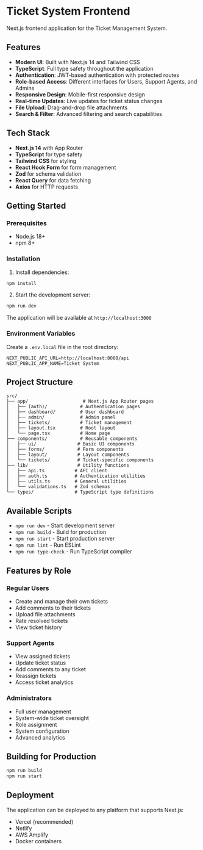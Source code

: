 # Ticket System Frontend

Next.js frontend application for the Ticket Management System.

## Features

- **Modern UI**: Built with Next.js 14 and Tailwind CSS
- **TypeScript**: Full type safety throughout the application
- **Authentication**: JWT-based authentication with protected routes
- **Role-based Access**: Different interfaces for Users, Support Agents, and Admins
- **Responsive Design**: Mobile-first responsive design
- **Real-time Updates**: Live updates for ticket status changes
- **File Upload**: Drag-and-drop file attachments
- **Search & Filter**: Advanced filtering and search capabilities

## Tech Stack

- **Next.js 14** with App Router
- **TypeScript** for type safety
- **Tailwind CSS** for styling
- **React Hook Form** for form management
- **Zod** for schema validation
- **React Query** for data fetching
- **Axios** for HTTP requests

## Getting Started

### Prerequisites

- Node.js 18+
- npm 8+

### Installation

1. Install dependencies:
```bash
npm install
```

2. Start the development server:
```bash
npm run dev
```

The application will be available at `http://localhost:3000`

### Environment Variables

Create a `.env.local` file in the root directory:

```env
NEXT_PUBLIC_API_URL=http://localhost:8080/api
NEXT_PUBLIC_APP_NAME=Ticket System
```

## Project Structure

```
src/
├── app/                    # Next.js App Router pages
│   ├── (auth)/            # Authentication pages
│   ├── dashboard/         # User dashboard
│   ├── admin/             # Admin panel
│   ├── tickets/           # Ticket management
│   ├── layout.tsx         # Root layout
│   └── page.tsx           # Home page
├── components/            # Reusable components
│   ├── ui/               # Basic UI components
│   ├── forms/            # Form components
│   ├── layout/           # Layout components
│   └── tickets/          # Ticket-specific components
├── lib/                  # Utility functions
│   ├── api.ts           # API client
│   ├── auth.ts          # Authentication utilities
│   ├── utils.ts         # General utilities
│   └── validations.ts   # Zod schemas
└── types/               # TypeScript type definitions
```

## Available Scripts

- `npm run dev` - Start development server
- `npm run build` - Build for production
- `npm run start` - Start production server
- `npm run lint` - Run ESLint
- `npm run type-check` - Run TypeScript compiler

## Features by Role

### Regular Users
- Create and manage their own tickets
- Add comments to their tickets
- Upload file attachments
- Rate resolved tickets
- View ticket history

### Support Agents
- View assigned tickets
- Update ticket status
- Add comments to any ticket
- Reassign tickets
- Access ticket analytics

### Administrators
- Full user management
- System-wide ticket oversight
- Role assignment
- System configuration
- Advanced analytics

## Building for Production

```bash
npm run build
npm run start
```

## Deployment

The application can be deployed to any platform that supports Next.js:
- Vercel (recommended)
- Netlify
- AWS Amplify
- Docker containers
